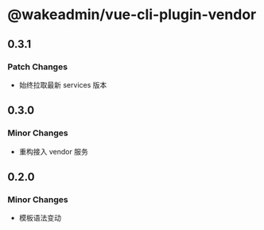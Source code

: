 # @wakeadmin/vue-cli-plugin-vendor

## 0.3.1

### Patch Changes

- 始终拉取最新 services 版本

## 0.3.0

### Minor Changes

- 重构接入 vendor 服务

## 0.2.0

### Minor Changes

- 模板语法变动
